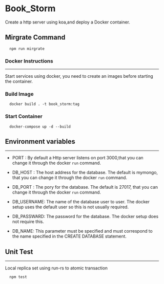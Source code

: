 # Book_Storm

Create a http server using koa,and deploy a Docker container.

## Mirgrate Command

  ```
    npm run mirgrate
  ```

### Docker Instructions

---

Start services using docker, you need to create an images before starting the container.

### Build Image

  ```
    docker build . -t book_storm:tag
  ```
### Start Container

  ```
    docker-compose up -d --build
  ```

## Environment variables

---

 * PORT : By default a Http server listens on port 3000,that you can change it through the docker `run` command.

 * DB_HOST : The host address for the database. The default is mymongo, that you can change it through the docker `run` command.

 * DB_PORT : The pory for the database. The default is 27017, that you can change it through the docker `run` command.

 * DB_USERNAME: The name of the database user to user. The docker setup uses the default user so this is not usually required.

 * DB_PASSWARD: The password for the database. The docker setup does not require this.

 * DB_NAME: This parameter must be specified and must correspond to the name specified in the CREATE DATABASE statement.
 
## Unit Test

---

  Local replica set using run-rs to atomic transaction

  ```
    npm test
  ```



